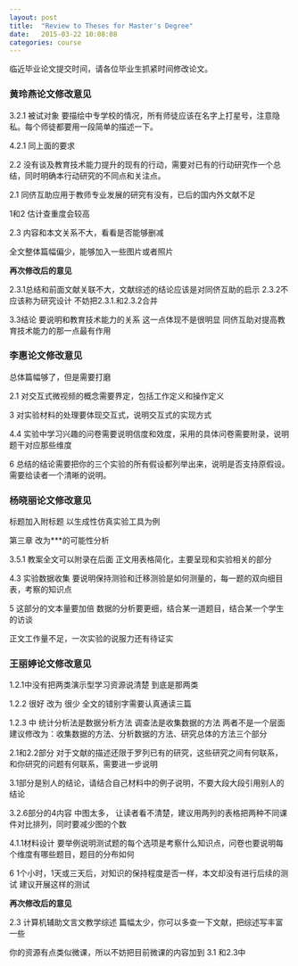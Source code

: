 ```yaml
---
layout: post
title:  "Review to Theses for Master's Degree"
date:   2015-03-22 10:08:08
categories: course
---
```

临近毕业论文提交时间，请各位毕业生抓紧时间修改论文。

### 黄玲燕论文修改意见 ###
3.2.1 被试对象 要描绘中专学校的情况，所有师徒应该在名字上打星号，注意隐私。每个师徒都要用一段简单的描述一下。

4.2.1 同上面的要求

2.2 没有谈及教育技术能力提升的现有的行动，需要对已有的行动研究作一个总结，同时明确本行动研究的不同点和关注点。

2.1 同侪互助应用于教师专业发展的研究有没有，已后的国内外文献不足

1和2 估计查重度会较高

2.3  内容和本文关系不大，看看是否能够删减

全文整体篇幅偏少，能够加入一些图片或者照片

**再次修改后的意见**

2.3.1总结和前面文献关联不大，文献综述的结论应该是对同侪互助的启示   2.3.2不应该称为研究设计    不妨把2.3.1.和2.3.2合并 

3.3结论 要说明和教育技术能力的关系  这一点体现不是很明显 
同侪互助对提高教育技术能力的那一点最有作用

### 李惠论文修改意见 ###
总体篇幅够了，但是需要打磨

2.1 对交互式微视频的概念需要界定，包括工作定义和操作定义

3 对实验材料的处理要体现交互式，说明交互式的实现方式

4.4 实验中学习兴趣的问卷需要说明信度和效度，采用的具体问卷需要附录，说明题干对应那些维度

6 总结的结论需要把你的三个实验的所有假设都列举出来，说明是否支持原假设。需要给读者一个清晰的说明。

### 杨晓丽论文修改意见 ###
标题加入附标题  以生成性仿真实验工具为例

第三章 改为***的可能性分析

3.5.1 教案全文可以附录在后面 正文用表格简化，主要呈现和实验相关的部分

4.3 实验数据收集 要说明保持测验和迁移测验是如何测量的，每一题的双向细目表，考察的知识点
  
5 这部分的文本量要加倍  数据的分析要更细，结合某一道题目，结合某一个学生的访谈

正文工作量不足，一次实验的说服力还有待证实

### 王丽婷论文修改意见 ###
1.2.1中没有把两类演示型学习资源说清楚  到底是那两类

1.2.2 很好 改为 很少   全文的错别字需要认真通读三篇 

1.2.3 中 统计分析法是数据分析方法 调查法是收集数据的方法 两者不是一个层面  建议修改为：收集数据的方法、分析数据的方法、研究总体的方法三个部分 

2.1和2.2部分 对于文献的描述还限于罗列已有的研究，这些研究之间有何联系，和你研究的问题有何联系，需要进一步说明 

3.1部分是别人的结论，请结合自己材料中的例子说明，不要大段大段引用别人的结论 

3.2.6部分的4内容 中图太多， 让读者看不清楚，建议用两列的表格把两种不同课件对比排列，同时要减少图的个数

4.1.1材料设计  要举例说明测试题的每个选项是考察什么知识点，问卷也要说明每个维度有哪些题目，题目的分布如何

6 1个小时，1天或三天后，对知识的保持程度是否一样，本文却没有进行后续的测试  建议开展这样的测试  

**再次修改后的意见**

2.3 计算机辅助文言文教学综述  篇幅太少，你可以多查一下文献，把综述写丰富一些

你的资源有点类似微课，所以不妨把目前微课的内容加到 3.1 和2.3中
